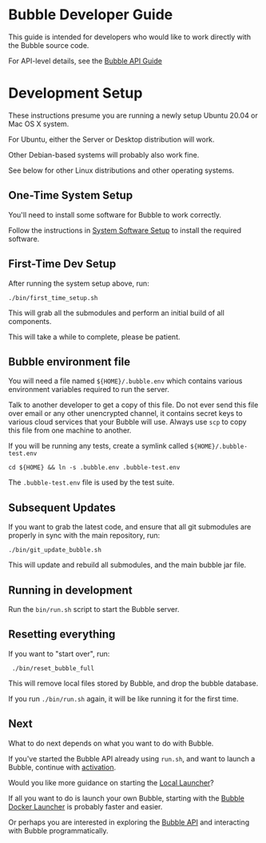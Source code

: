 Bubble Developer Guide
======================
This guide is intended for developers who would like to work directly with the Bubble source code.

For API-level details, see the [Bubble API Guide](https://github.com/getbubblenow/bubble-docs/blob/master/api/README.md)

# Development Setup
These instructions presume you are running a newly setup Ubuntu 20.04 or Mac OS X system.

For Ubuntu, either the Server or Desktop distribution will work.

Other Debian-based systems will probably also work fine.

See below for other Linux distributions and other operating systems.

## One-Time System Setup
You'll need to install some software for Bubble to work correctly.

Follow the instructions in [System Software Setup](system-software.md) to install the required software. 

## First-Time Dev Setup
After running the system setup above, run:

    ./bin/first_time_setup.sh

This will grab all the submodules and perform an initial build of all components.

This will take a while to complete, please be patient.

## Bubble environment file
You will need a file named `${HOME}/.bubble.env` which contains various environment variables required to run the server.

Talk to another developer to get a copy of this file.
Do not ever send this file over email or any other unencrypted channel, it contains secret keys to various cloud
services that your Bubble will use. Always use `scp` to copy this file from one machine to another.

If you will be running any tests, create a symlink called `${HOME}/.bubble-test.env`

    cd ${HOME} && ln -s .bubble.env .bubble-test.env

The `.bubble-test.env` file is used by the test suite.

## Subsequent Updates
If you want to grab the latest code, and ensure that all git submodules are properly in sync with the main repository, run:

    ./bin/git_update_bubble.sh

This will update and rebuild all submodules, and the main bubble jar file.

## Running in development
Run the `bin/run.sh` script to start the Bubble server.

## Resetting everything
If you want to "start over", run:

     ./bin/reset_bubble_full

This will remove local files stored by Bubble, and drop the bubble database.

If you run `./bin/run.sh` again, it will be like running it for the first time.

## Next
What to do next depends on what you want to do with Bubble.

If you've started the Bubble API already using `run.sh`, and want to launch a Bubble,
continue with [activation](activation.md).

Would you like more guidance on starting the [Local Launcher](local-launcher.md)?

If all you want to do is launch your own Bubble, starting with
the [Bubble Docker Launcher](docker-launcher.md) is probably faster and easier.

Or perhaps you are interested in exploring the
[Bubble API](https://github.com/getbubblenow/bubble-docs/blob/master/api/README.md) and
interacting with Bubble programmatically.
